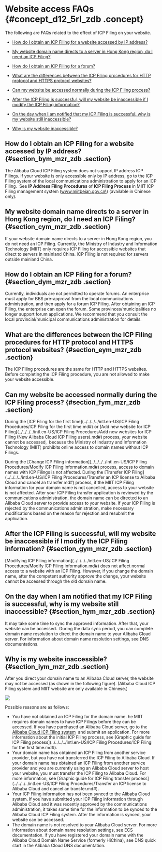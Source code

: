 # Website access FAQs {#concept_d12_5rl_zdb .concept}

The following are FAQs related to the effect of ICP Filing on your website.

-   [How do I obtain an ICP Filing for a website accessed by IP address?](#section_bym_mzr_zdb)

-   [My website domain name directs to a server in Hong Kong region, do I need an ICP Filing?](#section_cym_mzr_zdb)

-   [How do I obtain an ICP Filing for a forum?](#section_dym_mzr_zdb)

-   [What are the differences between the ICP Filing procedures for HTTP protocol and HTTPS protocol websites?](#section_eym_mzr_zdb)

-   [Can my website be accessed normally during the ICP Filing process?](#section_fym_mzr_zdb)

-   [After the ICP Filing is successful, will my website be inaccessible if I modify the ICP Filing information?](#section_gym_mzr_zdb)

-   [On the day when I am notified that my ICP Filing is successful, why is my website still inaccessible?](#section_hym_mzr_zdb)

-   [Why is my website inaccessible?](#section_iym_mzr_zdb)


## How do I obtain an ICP Filing for a website accessed by IP address? {#section_bym_mzr_zdb .section}

The Alibaba Cloud ICP Filing system does not support IP address ICP Filings. If your website is only accessible only by IP address, go to the ICP Filing system of the local communications administration to apply for an ICP Filing.  See **IP Address Filing Procedures** of **ICP Filing Process** in MIIT ICP Filing management system \(www.miitbeian.gov.cn\) \(available in Chinese only\).

## My website domain name directs to a server in Hong Kong region, do I need an ICP Filing? {#section_cym_mzr_zdb .section}

If your website domain name directs to a server in Hong Kong region, you do not need an ICP Filing. Currently, the Ministry of Industry and Information Technology \(MIIT\) only requires ICP Filing for accessible websites that direct to servers in mainland China. ICP Filing is not required for servers outside mainland China.

## How do I obtain an ICP Filing for a forum? {#section_dym_mzr_zdb .section}

Currently, individuals are not permitted to operate forums. An enterprise must apply for BBS pre-approval from the local communications administration, and then apply for a forum ICP Filing. After obtaining an ICP Filing, the enterprise can open the forum. Some provinces/municipalities no longer support forum applications. We recommend that you consult the local provincial/municipal communications administration for details.

## What are the differences between the ICP Filing procedures for HTTP protocol and HTTPS protocol websites? {#section_eym_mzr_zdb .section}

The ICP Filing procedures are the same for HTTP and HTTPS websites. Before completing the ICP Filing procedure, you are not allowed to make your website accessible.

## Can my website be accessed normally during the ICP Filing process? {#section_fym_mzr_zdb .section}

During the [ICP Filing for the first time](../../../../intl.en-US/ICP Filing Procedures/ICP Filing for the first time.md#) or [Add new website for ICP Filing](../../../../intl.en-US/ICP Filing Procedures/Add new websites for ICP Filing (New Alibaba Cloud ICP Filing users).md#) process, your website cannot be accessed,  because the Ministry of Industry and Information Technology \(MIIT\) prohibits online access to domain names without ICP Filings.

During the [Change ICP Filing information](../../../../intl.en-US/ICP Filing Procedures/Modify ICP Filing information.md#) process, access to domain names with ICP Filings is not affected. During the [Transfer ICP Filing](../../../../intl.en-US/ICP Filing Procedures/Transfer an ICP license to Alibaba Cloud and cancel an transfer.md#) process, if the MIIT ICP Filing information for your domain name is not cancelled, access to your website is not affected. After your ICP Filing transfer application is reviewed by the communications administration, the domain name can be directed to an Alibaba Cloud server to provide access to your website. If your ICP Filing is rejected by the communications administration, make necessary modifications based on the reason for rejection and resubmit the application.

## After the ICP Filing is successful, will my website be inaccessible if I modify the ICP Filing information? {#section_gym_mzr_zdb .section}

[Modifying ICP Filing information](../../../../intl.en-US/ICP Filing Procedures/Modify ICP Filing information.md#) does not affect normal access to a website with an ICP Filing. However, if you change the domain name, after the competent authority approve the change, your website cannot be accessed through the old domain name.

## On the day when I am notified that my ICP Filing is successful, why is my website still inaccessible? {#section_hym_mzr_zdb .section}

It may take some time to sync the approved information. After that, your website can be accessed.  During the data sync period, you can complete domain name resolution to direct the domain name to your Alibaba Cloud server. For information about domain name resolution settings, see DNS documentations.

## Why is my website inaccessible? {#section_iym_mzr_zdb .section}

After you direct your domain name to an Alibaba Cloud server, the website may not be accessed \(as shown in the following figure\). \(Alibaba Cloud ICP Filing system and MIIT website are only available in Chinese.\)

![](http://static-aliyun-doc.oss-cn-hangzhou.aliyuncs.com/assets/img/14211/5248_en-US.jpg)

Possible reasons are as follows:

-   You have not obtained an ICP Filing for the domain name. he MIIT requires domain names to have ICP Filings before they can be accessed. If you have purchased an Alibaba Cloud server, go to the [Alibaba Cloud ICP Filing system](http://beian.aliyun.com/)  and submit an application. For more information about the initial ICP Filing process, see [Graphic guide for ICP Filing process](../../../../intl.en-US/ICP Filing Procedures/ICP Filing for the first time.md#).
-   Your domain name has obtained an ICP Filing from another service provider, but you have not transferred the ICP Filing to Alibaba Cloud. If your domain name has obtained an ICP Filing from another service provider and you are currently using an Alibaba Cloud server to host your website, you must transfer the ICP Filing to Alibaba Cloud. For more information, see [Graphic guide for ICP Filing transfer process](../../../../intl.en-US/ICP Filing Procedures/Transfer an ICP license to Alibaba Cloud and cancel an transfer.md#).
-   Your ICP Filing information has not been synced to the Alibaba Cloud system. If you have submitted your ICP Filing information through Alibaba Cloud and it was recently approved by the communications administration, it takes some time for the information to be synced to the Alibaba Cloud ICP Filing system. After the information is synced, your website can be accessed.
-   The domain name is not resolved to your Alibaba Cloud server. For more information about domain name resolution settings, see ECS documentation. If you have registered your domain name with the Alibaba Cloud Domain Name Service \(formerly HiChina\), see DNS quick start in the Alibaba Cloud DNS documentation.

